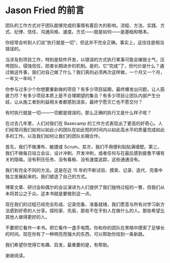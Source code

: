 # Jason Fried 的前言

团队的工作方式对于团队能够完成的事情有着巨大的影响。流程、方法、实践、方式、纪律、信任、沟通风格、速度。方式——就是如何——是基础和根本。

你经常会听到人们说“执行就是一切”，但这并不完全正确。事实上，这往往是相当错误的。

当涉及到项目工作，特别是软件开发，以错误的方式执行某事可能会摧毁士气，压垮团队，侵蚀信任，损害长期进步的机制。是的，它“完成”了，但代价是什么？通过做这件事，我们对自己做了什么？我们真的必须再次这样做，一个月又一个月，一年又一年吗？

你参与过多少个你想要重新做的项目？有多少项目延期，最终爆发出问题，让人筋疲力尽？有多少项目本质上是不合理期望的集合？有多少项目让团队内部产生分歧，让从施工者到利益相关者都感到沮丧，最终宁愿灭亡也不愿交付？

有时执行就是一切——一切都是错误的。那么正确的执行又是什么样子呢？

在过去几年里，人们对我们在 Basecamp 的工作方式表现出了更高的好奇心。人们经常问我们如何以如此小的团队在如此短的时间内以如此高水平的质量完成如此多的工作。以及我们如何让我们的团队长期合作。

首先，我们不做瀑布、敏捷或 Scrum。其次，我们不用便利贴贴满墙壁。第三，我们不做每日站立会议、设计冲刺、开发冲刺，或者任何与在最后感到疲惫不堪有关的隐喻。没有积压任务、没有看板、没有速度追踪，这些通通没有。

我们有完全不同的方法。这是在近 15 年的不断试验、摸索、记录、迭代、完善中独立发展起来的。我们塑造了自己的方式。

博客文章、研讨会和偶尔的会议演讲为人们提供了我们独特过程的一瞥，但我们从未将其公之于众。这本书就是要做到这一点。

现在我们的过程已经完全形成、记录完备、准备就绪，我们愿意与所有对学习新方法感到好奇的人分享。探险家、先驱，那些不在乎别人在做什么的人。那些希望比其他人做得更好的人。

不要把它看作一本书。把它看作一盏手电筒。你和你的团队在黑暗中摸索了足够长的时间。现在你有了一种明亮而强大的东西，可以帮助你找到一条新路。

我们希望你觉得它有趣、启发，最重要的是，有帮助。

谢谢阅读。
